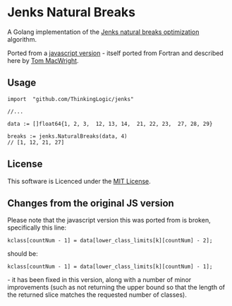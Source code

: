 # Jenks Natural Breaks

A Golang implementation of the [Jenks natural breaks optimization](http://en.wikipedia.org/wiki/Jenks_natural_breaks_optimization) algorithm.

Ported from a [javascript version](https://gist.github.com/tmcw/4977508)
\- itself ported from Fortran and described here by
[Tom MacWright](https://macwright.org/2013/02/18/literate-jenks.html).

## Usage

```
import 	"github.com/ThinkingLogic/jenks"

//...

data := []float64{1, 2, 3,  12, 13, 14,  21, 22, 23,  27, 28, 29}

breaks := jenks.NaturalBreaks(data, 4)
// [1, 12, 21, 27]
```

## License
This software is Licenced under the [MIT License](LICENSE.md).


## Changes from the original JS version
Please note that the javascript version this was ported from is broken,
specifically this line:
```
kclass[countNum - 1] = data[lower_class_limits[k][countNum] - 2];
```
should be:
```
kclass[countNum - 1] = data[lower_class_limits[k][countNum] - 1];
```
\- it has been fixed in this version, along with a number of minor improvements
(such as not returning the upper bound so that the length of the returned slice
 matches the requested number of classes).

